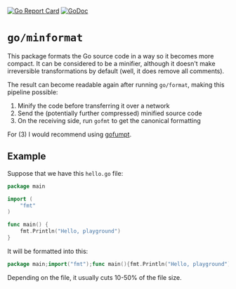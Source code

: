 [![Go Report Card](https://goreportcard.com/badge/github.com/quasilyte/minformat)](https://goreportcard.com/report/github.com/quasilyte/minformat)
[![GoDoc](https://godoc.org/github.com/quasilyte/minformat/go/minformat?status.svg)](https://godoc.org/github.com/quasilyte/minformat/go/minformat)

# `go/minformat`

This package formats the Go source code in a way so it becomes more compact.
It can be considered to be a minifier, although it doesn't make irreversible transformations by default (well, it does remove all comments).

The result can become readable again after running `go/format`, making this pipeline possible:

1. Minify the code before transferring it over a network
2. Send the (potentially further compressed) minified source code
3. On the receiving side, run `gofmt` to get the canonical formatting

For (3) I would recommend using [gofumpt](https://github.com/mvdan/gofumpt).

## Example

Suppose that we have this `hello.go` file:

```go
package main

import (
	"fmt"
)

func main() {
	fmt.Println("Hello, playground")
}
```

It will be formatted into this:

```go
package main;import("fmt");func main(){fmt.Println("Hello, playground")}
```

Depending on the file, it usually cuts 10-50% of the file size.
